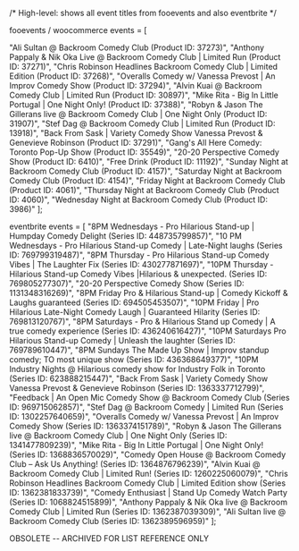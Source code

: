 /*
  High-level: shows all event titles from fooevents and also eventbrite 
 */

fooevents / woocommerce events = [

  "Ali Sultan @ Backroom Comedy Club (Product ID: 37273)",
  "Anthony Pappaly & Nik Oka Live @ Backroom Comedy Club | Limited Run (Product ID: 37271)",
  "Chris Robinson Headlines Backroom Comedy Club | Limited Edition (Product ID: 37268)",
  "Overalls Comedy w/ Vanessa Prevost | An Improv Comedy Show (Product ID: 37294)",
  "Alvin Kuai @ Backroom Comedy Club | Limited Run (Product ID: 30897)",
  "Mike Rita - Big In Little Portugal | One Night Only! (Product ID: 37388)",
  "Robyn & Jason The Gillerans live @ Backroom Comedy Club | One Night Only (Product ID: 31907)",
  "Stef Dag @ Backroom Comedy Club | Limited Run (Product ID: 13918)",
  "Back From Sask | Variety Comedy Show Vanessa Prevost & Genevieve Robinson (Product ID: 37291)",
  "Gang's All Here Comedy: Toronto Pop-Up Show (Product ID: 35549)",
  "20-20 Perspective Comedy Show (Product ID: 6410)",
  "Free Drink (Product ID: 11192)",
  "Sunday Night at Backroom Comedy Club (Product ID: 4157)",
  "Saturday Night at Backroom Comedy Club (Product ID: 4154)",
  "Friday Night at Backroom Comedy Club (Product ID: 4061)",
  "Thursday Night at Backroom Comedy Club (Product ID: 4060)",
  "Wednesday Night at Backroom Comedy Club (Product ID: 3986)"
];

eventbrite events = [
  "8PM Wednesdays - Pro Hilarious Stand-up | Humpday Comedy Delight (Series ID: 448735799857)",
  "10 PM Wednesdays - Pro Hilarious Stand-up Comedy | Late-Night laughs (Series ID: 769799319487)",
  "8PM Thursday - Pro Hilarious Stand-up Comedy Vibes  | The Laughter Fix (Series ID: 430277871697)",
  "10PM Thursday - Hilarious Stand-up Comedy Vibes |Hilarious & unexpected. (Series ID: 769805277307)",
  "20-20 Perspective Comedy Show (Series ID: 1131348316269)",
  "8PM Friday Pro & Hilarious Stand-up | Comedy Kickoff  & Laughs guaranteed (Series ID: 694505453507)",
  "10PM Friday | Pro Hilarious Late-Night Comedy Laugh | Guaranteed Hilarity (Series ID: 769813120767)",
  "8PM Saturdays - Pro & Hilarious Stand up Comedy | A true comedy experience (Series ID: 436240616427)",
  "10PM Saturdays  Pro Hilarious Stand-up Comedy | Unleash the laughter (Series ID: 769789610447)",
  "8PM Sundays  The Made Up Show | Improv standup comedy; TO most unique show (Series ID: 436368649377)",
  "10PM Industry Nights @  Hilarious comedy show for  Industry Folk in Toronto (Series ID: 623888215447)",
  "Back From Sask | Variety Comedy Show Vanessa Prevost & Genevieve Robinson (Series ID: 1363337712799)",
  "Feedback | An Open Mic Comedy Show @ Backroom Comedy Club (Series ID: 969715062857)",
  "Stef Dag @ Backroom Comedy | Limited Run (Series ID: 1302257640659)",
  "Overalls Comedy w/ Vanessa Prevost | An Improv Comedy Show (Series ID: 1363374151789)",
  "Robyn & Jason The Gillerans live @ Backroom Comedy Club | One Night Only (Series ID: 1341477809239)",
  "Mike Rita - Big In Little Portugal | One Night Only! (Series ID: 1368836570029)",
  "Comedy Open House @ Backroom Comedy Club – Ask Us Anything! (Series ID: 1364876796239)",
  "Alvin Kuai @ Backroom Comedy Club | Limited Run! (Series ID: 1260225060079)",
  "Chris Robinson Headlines Backroom Comedy Club | Limited Edition show (Series ID: 1362381833739)",
  "Comedy Enthusiast | Stand Up Comedy Watch Party (Series ID: 1068824515899)",
  "Anthony Pappaly & Nik Oka live @ Backroom Comedy Club | Limited Run (Series ID: 1362387039309)",
  "Ali Sultan live @ Backroom Comedy Club (Series ID: 1362389596959)"
];

OBSOLETE -- ARCHIVED FOR LIST REFERENCE ONLY